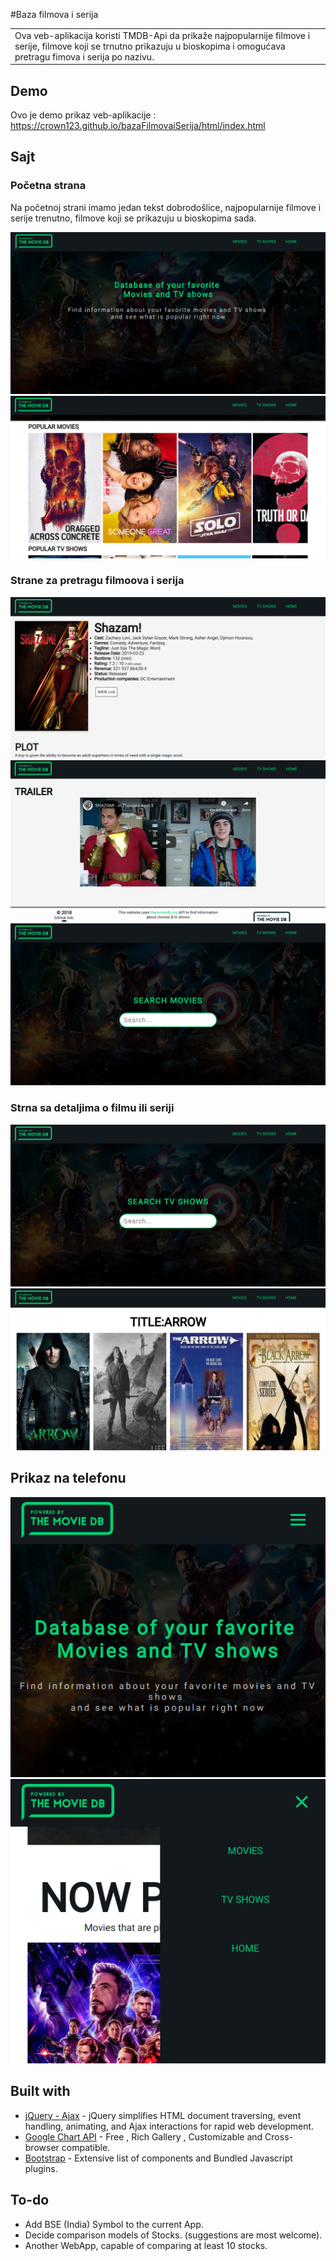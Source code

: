 #Baza filmova i serija
<table>
<tr>
<td>
 Ova veb-aplikacija koristi TMDB-Api da prikaže najpopularnije filmove i serije, filmove koji se trnutno prikazuju u bioskopima
  i omogućava pretragu fimova i serija po nazivu.
</td>
</tr>
</table>

## Demo
Ovo je demo prikaz veb-aplikacije :  https://crown123.github.io/bazaFilmovaiSerija/html/index.html

## Sajt

### Početna strana
Na početnoj strani imamo jedan tekst dobrodošlice, najpopularnije filmove i serije trenutno, filmove koji se prikazuju
u bioskopima sada.

![](https://github.com/Crown123/bazaFilmovaiSerija/blob/master/readmeSlike/slika1.png)
![](https://github.com/Crown123/bazaFilmovaiSerija/blob/master/readmeSlike/slika2.png)

### Strane za pretragu filmoova i serija
![](https://github.com/Crown123/bazaFilmovaiSerija/blob/master/readmeSlike/slika3.png)
![](https://github.com/Crown123/bazaFilmovaiSerija/blob/master/readmeSlike/slika4.png)
![](https://github.com/Crown123/bazaFilmovaiSerija/blob/master/readmeSlike/slika5.png)

### Strna sa detaljima o filmu ili seriji
![](https://github.com/Crown123/bazaFilmovaiSerija/blob/master/readmeSlike/slika6.png)
![](https://github.com/Crown123/bazaFilmovaiSerija/blob/master/readmeSlike/slika7.png)

## Prikaz na telefonu
![](https://github.com/Crown123/bazaFilmovaiSerija/blob/master/readmeSlike/slika8.png)
![](https://github.com/Crown123/bazaFilmovaiSerija/blob/master/readmeSlike/slika9.png)

## Built with 

- [jQuery - Ajax](http://www.w3schools.com/jquery/jquery_ref_ajax.asp) - jQuery simplifies HTML document traversing, event handling, animating, and Ajax interactions for rapid web development.
- [Google Chart API](https://developers.google.com/chart/interactive/docs/quick_start) - Free , Rich Gallery , Customizable and Cross-browser compatible.
- [Bootstrap](http://getbootstrap.com/) - Extensive list of components and  Bundled Javascript plugins.

## To-do
- Add BSE (India) Symbol to the current App.
- Decide comparison models of Stocks. (suggestions are most welcome).
- Another WebApp, capable of comparing at least 10 stocks.


